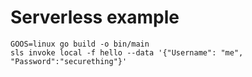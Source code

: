 # Serverless example

```
GOOS=linux go build -o bin/main
sls invoke local -f hello --data '{"Username": "me", "Password":"securething"}'
```
